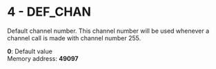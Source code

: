 # 4 - DEF_CHAN

Default channel number. This channel number will be used whenever а channel call is made with channel number 255.

**0**: Default value  
Memory address: **49097**



